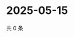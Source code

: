# 2025-05-15

共 0 条

<!-- BEGIN ZHIHUQUESTIONS -->
<!-- 最后更新时间 Thu May 15 2025 15:11:42 GMT+0800 (China Standard Time) -->

<!-- END ZHIHUQUESTIONS -->
